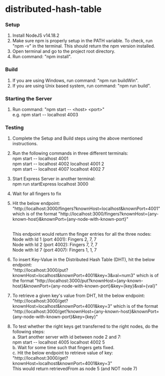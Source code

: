 # distributed-hash-table

### Setup
1. Install NodeJS v14.18.2
2. Make sure npm is properly setup in the PATH variable. To check, run "npm -v" in the terminal. This should return the npm version installed.
1. Open terminal and go to the project root directory.
2. Run command: "npm install".

### Build
1. If you are using Windows, run command: "npm run buildWin".
2. If you are using Unix based system, run command: "npm run build".

### Starting the Server
1. Run command: "npm start -- \<host> \<port>" <br />
    e.g. npm start -- localhost 4003


### Testing
1. Complete the Setup and Build steps using the above mentioned instructions.
2. Run the following commands in three different terminals: <br />
    npm start -- localhost 4001 <br />
    npm start -- localhost 4002 localhost 4001 2 <br />
    npm start -- localhost 4007 localhost 4002 7 <br />
3. Start Express Server in another terminal: <br />
    npm run startExpress localhost 3000
3. Wait for all fingers to fix
4. Hit the below endpoint: <br />
    "http://localhost:3000/fingers?knownHost=localhost&knownPort=4001" which is of the format "http://localhost:3000/fingers?knownHost={any-known-host}&knownPort={any-node-with-known-port}" <br />  <br />

    This endpoint would return the finger entries for all the three nodes: <br />
    Node with Id 1 (port 4001): Fingers 2, 7, 7 <br /> 
    Node with Id 2 (port 4002): Fingers 7, 7, 7 <br />
    Node with Id 7 (port 4007): Fingers 1, 1, 7 <br />
5. To insert Key-Value in the Distributed Hash Table (DHT), hit the below endpoint: <br/>
    "http://localhost:3000/put?knownHost=localhost&knownPort=4001&key=3&val=num3" which is of the format "http://localhost:3000/put?knownHost={any-known-host}&knownPort={any-node-with-known-port}&key={key}&val={val}" <br />
6. To retrieve a given key's value from DHT, hit the below endpoint: <br/>
    "http://localhost:3000/get?knownHost=localhost&knownPort=4001&key=3" which is of the format "http://localhost:3000/get?knownHost={any-known-host}&knownPort={any-node-with-known-port}&key={key}" <br />
7. To test whether the right keys get transferred to the right nodes, do the following steps: <br/>
    a. Start another server with id between node 2 and 7: <br/>
        npm start -- localhost 4005 localhost 4002 5 <br/>
    b. Wait for some time such that fingers gets fixed. <br/>
    c. Hit the below endpoint to retrieve value of key: <br/>
    "http://localhost:3000/get?knownHost=localhost&knownPort=4001&key=3" <br/>
    This would return retrievedFrom as node 5 (and NOT node 7) <br/>